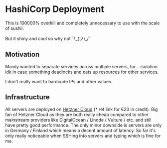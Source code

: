 # HashiCorp Deployment

This is 100000% overkill and completely unnecessary to use with the scale of sushii.

But it shiny and cool so why not ¯\\\_(ツ)_/¯

## Motivation

Mainly wanted to separate services across multiple servers, for... isolation idk
in case something deadlocks and eats up resources for other services.

I don't really want to hardcode IPs and other values.

## Infrastructure

All servers are deployed on [Hetzner Cloud](https://hetzner.cloud/?ref=zcvAUvYIXilC)
(* ref link for €20 in credit). Big fan of Hetzner Cloud as they are both really
cheap compared to other mainstream providers like DigitalOcean / Linode /
Vulture / etc. and still have pretty good performance. The only minor downside
is servers are only in Germany / Finland which means a decent amount of latency.
So far it's only really noticeable when SSHing into servers and typing which is
fine for me.

## 
